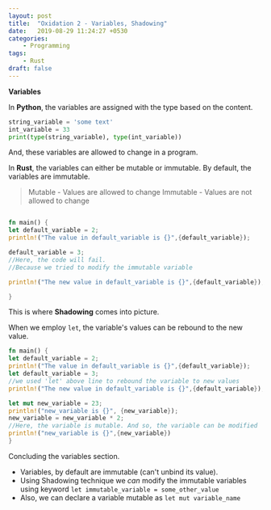 ```yaml
---
layout: post
title:  "Oxidation 2 - Variables, Shadowing"
date:   2019-08-29 11:24:27 +0530
categories:
    - Programming
tags:
    - Rust
draft: false
---
```


**Variables**

In **Python**, the variables are assigned with the type based on the content.

```python
string_variable = 'some text'
int_variable = 33
print(type(string_variable), type(int_variable))
```

And, these variables are allowed to change in a program.

In **Rust**, the variables can either be mutable or immutable. By default, the variables are immutable.
> Mutable - Values are allowed to change
> Immutable - Values are not allowed to change

```Rust

fn main() {
let default_variable = 2;
println!("The value in default_variable is {}",{default_variable});

default_variable = 3;
//Here, the code will fail.
//Because we tried to modify the immutable variable

println!("The new value in default_variable is {}",{default_variable});

}

```

This is where **Shadowing** comes into picture.

When we employ `let`, the variable's values can be rebound to the new value.
```Rust
fn main() {
let default_variable = 2;
println!("The value in default_variable is {}",{default_variable});
let default_variable = 3;
//we used 'let' above line to rebound the variable to new values
println!("The new value in default_variable is {}",{default_variable});

let mut new_variable = 23;
println!("new_variable is {}", {new_variable});
new_variable = new_variable * 2;
//Here, the variable is mutable. And so, the variable can be modified
println!("new_variable is {}",{new_variable})
}

```

Concluding the variables section.
* Variables, by default are immutable (can't unbind its value).
* Using Shadowing technique we *can* modify the immutable variables using keyword `let immutable_variable = some_other_value`
* Also, we can declare a variable mutable as `let mut variable_name`

